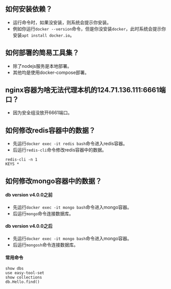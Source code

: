 ## 如何安装依赖？
* 运行命令时，如果没安装，则系统会提示你安装。
* 例如你运行`docker --version`命令，但是你没安装`docker`，此时系统会提示你安装`apt install docker.io`。

## 如何部署的简易工具集？
* 除了nodejs服务是本地部署。
* 其他均是使用docker-compose部署。

## nginx容器为啥无法代理本机的124.71.136.111:6661端口？
* 因为安全组没放开6661端口。

## 如何修改redis容器中的数据？
* 先运行`docker exec -it redis bash`命令进入redis容器。
* 后运行`redis-cli`命令修改redis容器中的数据。
```
redis-cli -n 1
KEYS *
```

## 如何修改mongo容器中的数据？
#### db version v4.0.0之前
* 先运行`docker exec -it mongo bash`命令进入mongo容器。
* 后运行`mongo`命令连接数据库。
#### db version v4.0.0之后
* 先运行`docker exec -it mongo bash`命令进入mongo容器。
* 后运行`mongosh`命令连接数据库。
#### 常用命令
```shell
show dbs
use easy-tool-set
show collections
db.Hello.find()
```
